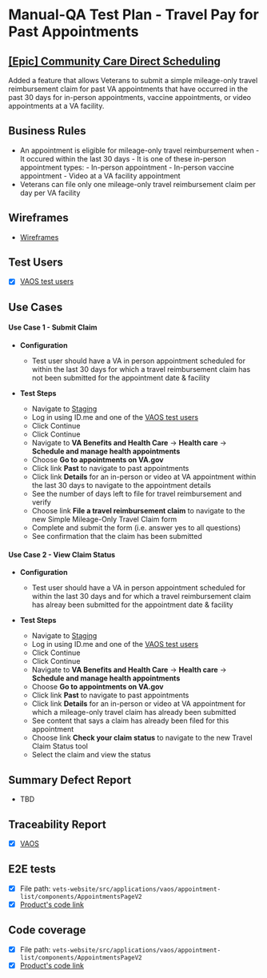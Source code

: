 # Manual-QA Test Plan - Travel Pay for Past Appointments

## [[Epic] Community Care Direct Scheduling](https://github.com/department-of-veterans-affairs/va.gov-team/issues/62496) 
Added a feature that allows Veterans to submit a simple mileage-only travel reimbursement claim for past VA appointments that have occurred in the past 30 days for in-person appointments, vaccine appointments, or video appointments at a VA facility.

## Business Rules 
- An appointment is eligible for mileage-only travel reimbursement when
        - It occured within the last 30 days
        - It is one of these in-person appointment types:
            - In-person appointment
            - In-person vaccine appointment
            - Video at a VA facility appointment 
- Veterans can file only one mileage-only travel reimbursement claim per day per VA facility

## Wireframes
- [Wireframes](https://www.figma.com/design/RzugGEmu4drhCSHTyQ6hjl/Simple-mileage-only-travel-pay-claim-submission?node-id=2135-3&node-type=canvas&t=URUEyTcnHHThVESn-0)

## Test Users 
- [X] [VAOS test users](https://github.com/department-of-veterans-affairs/va.gov-team-sensitive/blob/master/Administrative/vagov-users/staging-test-accounts-vaos.md)

## Use Cases
 
#### Use Case 1 - Submit Claim
- **Configuration**
  - Test user should have a VA in person appointment scheduled for within the last 30 days for which a travel reimbursement claim has not been submitted for the appointment date & facility

- **Test Steps**
  - Navigate to [Staging](http://staging.va.gov/?next=loginModal&oauth=true)
  - Log in using ID.me and one of the [VAOS test users](https://github.com/department-of-veterans-affairs/va.gov-team-sensitive/blob/master/Administrative/vagov-users/staging-test-accounts-vaos.md)
  - Click Continue
  - Click Continue
  - Navigate to **VA Benefits and Health Care** -> **Health care** -> **Schedule and manage health appointments**
  - Choose **Go to appointments on VA.gov**
  - Click link **Past** to navigate to past appointments
  - Click link **Details** for an in-person or video at VA appointment within the last 30 days to navigate to the appointment details
  - See the number of days left to file for travel reimbursement and verify
  - Choose link **File a travel reimbursement claim** to navigate to the new Simple Mileage-Only Travel Claim form
  - Complete and submit the form (i.e. answer yes to all questions)
  - See confirmation that the claim has been submitted

#### Use Case 2 - View Claim Status
- **Configuration**
  - Test user should have a VA in person appointment scheduled for within the last 30 days and for which a travel reimbursement claim has alreay been submitted for the appointment date & facility

- **Test Steps**
  - Navigate to [Staging](http://staging.va.gov/?next=loginModal&oauth=true)
  - Log in using ID.me and one of the [VAOS test users](https://github.com/department-of-veterans-affairs/va.gov-team-sensitive/blob/master/Administrative/vagov-users/staging-test-accounts-vaos.md)
  - Click Continue
  - Click Continue
  - Navigate to **VA Benefits and Health Care** -> **Health care** -> **Schedule and manage health appointments**
  - Choose **Go to appointments on VA.gov**
  - Click link **Past** to navigate to past appointments
  - Click link **Details** for an in-person or video at VA appointment for which a mileage-only travel claim has already been submitted
  - See content that says a claim has already been filed for this appointment
  - Choose link **Check your claim status** to navigate to the new Travel Claim Status tool
  - Select the claim and view the status

## Summary Defect Report
- TBD

## Traceability Report 
- [X] [VAOS](https://department-of-veterans-affairs.github.io/veteran-facing-services-tools/frontend-support-dashboard/unit-test-coverage-report/)

## E2E tests 
- [X] File path: `vets-website/src/applications/vaos/appointment-list/components/AppointmentsPageV2`
- [X] [Product's code link](https://github.com/department-of-veterans-affairs/vets-website/tree/main/src/applications/vaos/appointment-list/components/AppointmentsPageV2)

## Code coverage
- [X] File path: `vets-website/src/applications/vaos/appointment-list/components/AppointmentsPageV2`
- [X] [Product's code link](https://github.com/department-of-veterans-affairs/vets-website/tree/main/src/applications/vaos/appointment-list/components/AppointmentsPageV2)
